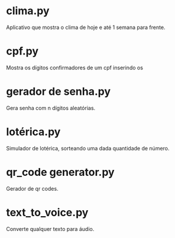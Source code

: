 # clima.py
Aplicativo que mostra o clima de hoje e até 1 semana para frente.
# cpf.py
Mostra os dígitos confirmadores de um cpf inserindo os 
# gerador de senha.py
Gera senha com n dígitos aleatórias.
# lotérica.py
Simulador de lotérica, sorteando uma dada quantidade de número.
# qr_code generator.py
Gerador de qr codes.
# text_to_voice.py
Converte qualquer texto para áudio.
